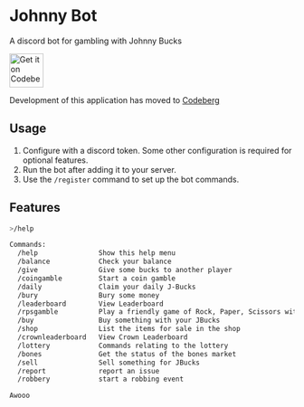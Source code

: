 # Johnny Bot

A discord bot for gambling with Johnny Bucks

<a href="https://codeberg.org/kidsan/johnny-bot">
    <img alt="Get it on Codeberg" src="https://get-it-on.codeberg.org/get-it-on-neon-blue.png" height="60">
</a>

Development of this application has moved to [Codeberg](https://codeberg.org/kidsan/johnny-bot)

## Usage

1. Configure with a discord token. Some other configuration is required for optional features.
2. Run the bot after adding it to your server.
3. Use the `/register` command to set up the bot commands.

## Features
```bash
>/help

Commands:
  /help               Show this help menu
  /balance            Check your balance
  /give               Give some bucks to another player
  /coingamble         Start a coin gamble
  /daily              Claim your daily J-Bucks
  /bury               Bury some money
  /leaderboard        View Leaderboard
  /rpsgamble          Play a friendly game of Rock, Paper, Scissors with someone
  /buy                Buy something with your JBucks
  /shop               List the items for sale in the shop
  /crownleaderboard   View Crown Leaderboard
  /lottery            Commands relating to the lottery
  /bones              Get the status of the bones market
  /sell               Sell something for JBucks
  /report             report an issue
  /robbery            start a robbing event

Awooo
```
